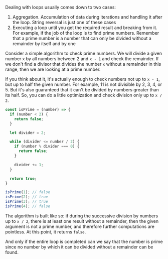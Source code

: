 
Dealing with loops usually comes down to two cases:

1. Aggregation. Accumulation of data during iterations and handling it after the loop. String reversal is just one of these cases
2. Executing a loop until you get the required result and breaking from it. For example, if the job of the loop is to find prime numbers. Remember that a prime number is a number that can only be divided without a remainder by itself and by one

Consider a simple algorithm to check prime numbers. We will divide a given number `x` by all numbers between 2 and `x - 1` and check the remainder. If we don't find a divisor that divides the number `x` without a remainder in this range, then we are looking at a prime number.

If you think about it, it's actually enough to check numbers not up to `x - 1`, but up to half the given number. For example, 11 is not divisible by 2, 3, 4, or 5. But it's also guaranteed that it can't be divided by numbers greater than its half. So, you can do a little optimization and check division only up to `x / 2`.

```javascript
const isPrime = (number) => {
  if (number < 2) {
    return false;
  }

  let divider = 2;

  while (divider <= number / 2) {
    if (number % divider === 0) {
      return false;
    }

    divider += 1;
  }

  return true;
}

isPrime(1); // false
isPrime(2); // true
isPrime(3); // true
isPrime(4); // false
```

The algorithm is built like so: if during the successive division by numbers up to `x / 2`, there is at least one result without a remainder, then the given argument is not a prime number, and therefore further computations are pointless. At this point, it returns `false`.

And only if the entire loop is completed can we say that the number is prime since no number by which it can be divided without a remainder can be found.
